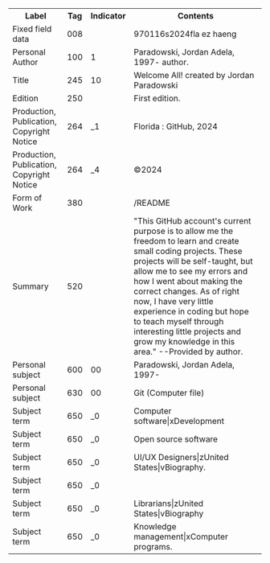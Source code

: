 <table>
  <tr>
    <th>Label</th>
    <th>Tag</th>
    <th>Indicator</th>
    <th>Contents</th>
  </tr>
  <tr>
    <td>Fixed field data</td>
    <td>008</td>
    <td></td>
    <td>970116s2024fla ez  haeng</td>
  </tr>
  <tr>
    <td>Personal Author</td>
    <td>100</td>
    <td>1</td>
    <td>Paradowski, Jordan Adela, 1997- author.</td>
  </tr>
  <tr>
    <td>Title</td>
    <td>245</td>
    <td>10</td>
    <td>Welcome All! created by Jordan Paradowski</td>
  </tr>
  <tr>
    <td>Edition</td>
    <td>250</td>
    <td></td>
    <td>First edition.</td>
  </tr>
  <tr>
    <td>Production, Publication, Copyright Notice</td>
    <td>264</td>
    <td>_1</td>
    <td>Florida : GitHub, 2024</td>
  </tr>
  <tr>
    <td>Production, Publication, Copyright Notice</td>
    <td>264</td>
    <td>_4</td>
    <td>©2024</td>
  </tr>
  <tr>
    <td>Form of Work</td>
    <td>380</td>
    <td></td>
    <td>/README</td>
  </tr>
  <tr>
    <td>Summary</td>
    <td>520</td>
    <td></td>
    <td>"This GitHub account's current purpose is to allow me the freedom to learn and create small coding projects. These projects will be self-taught, but allow me to see my errors and how I went about making the correct changes. As of right now, I have very little experience in coding but hope to teach myself through interesting little projects and grow my knowledge in this area." --Provided by author.</td>
  </tr>
  <tr>
    <td>Personal subject</td>
    <td>600</td>
    <td>00</td>
    <td>Paradowski, Jordan Adela, 1997-</td>
  </tr>
  <tr>
    <td>Personal subject</td>
    <td>630</td>
    <td>00</td>
    <td>Git (Computer file)</td>
  <tr>
    <td>Subject term</td>
    <td>650</td>
    <td>_0</td>
    <td>Computer software|xDevelopment</td>
  </tr>
  <tr>
    <td>Subject term</td>
    <td>650</td>
    <td>_0</td>
    <td>Open source software</td>
  </tr>
  <tr>
    <td>Subject term</td>
    <td>650</td>
    <td>_0</td>
    <td>UI/UX Designers|zUnited States|vBiography.</td>
  </tr>
  <tr>
    <td>Subject term</td>
    <td>650</td>
    <td>_0</td>
    <td></td>
  </tr>
  <tr>
    <td>Subject term</td>
    <td>650</td>
    <td>_0</td>
    <td>Librarians|zUnited States|vBiography</td>
  </tr>
  <tr>
    <td>Subject term</td>
    <td>650</td>
    <td>_0</td>
    <td>Knowledge management|xComputer programs.</td>
  </tr>
</table>

